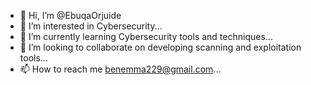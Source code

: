 - 👋 Hi, I’m @EbuqaOrjuide
- 👀 I’m interested in Cybersecurity...
- 🌱 I’m currently learning Cybersecurity tools and techniques...
- 💞️ I’m looking to collaborate on developing scanning and exploitation tools...
- 📫 How to reach me benemma229@gmail.com...

<!---
EbuqaOrjuide/EbuqaOrjuide is a ✨ special ✨ repository because its `README.md` (this file) appears on your GitHub profile.
You can click the Preview link to take a look at your changes.
--->
